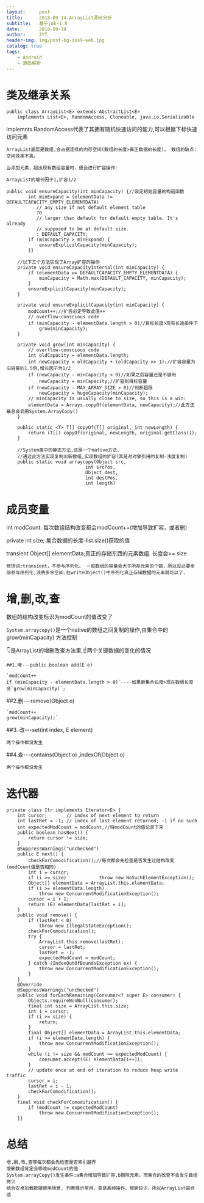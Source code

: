 ```yaml
---
layout:     post
title:      2018-09-14-ArrayList源码分析
subtitle:   基于jdk-1.8
date:       2018-09-14
author:     ZYT
header-img: img/post-bg-ios9-web.jpg
catalog: true
tags:
    - Android
    - 源码解析
---
```


# 类及继承关系


```
public class ArrayList<E> extends AbstractList<E> 
    implements List<E>, RandomAccess, Cloneable, java.io.Serializable
```

 implemnts RandomAccess代表了其拥有随机快速访问的能力,可以根据下标快速访问元素

    ArrayList底层是数组,会占据连续的内存空间(数组的长度>真正数据的长度)， 数组的缺点:空间效率不高。 

    当添加元素，超出现有数组容量时，便会进行扩容操作:

    ArrayList的增长因子1,扩容1/2

    
```
public void ensureCapacity(int minCapacity) {//设定初始容量的构造函数
        int minExpand = (elementData != DEFAULTCAPACITY_EMPTY_ELEMENTDATA)        
           // any size if not default element table 
           ?0   
           // larger than default for default empty table. It's already        
           // supposed to be at default size.        
           : DEFAULT_CAPACITY;
        if (minCapacity > minExpand) {
            ensureExplicitCapacity(minCapacity);
        }}

    //以下三个方法实现了Array扩容的操作
    private void ensureCapacityInternal(int minCapacity) {
        if (elementData == DEFAULTCAPACITY_EMPTY_ELEMENTDATA) {
            minCapacity = Math.max(DEFAULT_CAPACITY, minCapacity);
        }
        ensureExplicitCapacity(minCapacity);
    }

    private void ensureExplicitCapacity(int minCapacity) {
        modCount++;//扩容必定导致此值++
        // overflow-conscious code
        if (minCapacity - elementData.length > 0)//目标长度>现有长途条件下
            grow(minCapacity);
    }

    private void grow(int minCapacity) {
        // overflow-conscious code
        int oldCapacity = elementData.length;
        int newCapacity = oldCapacity + (oldCapacity >> 1);//扩容容量为旧容量的1.5倍,增长因子为1/2
        if (newCapacity - minCapacity < 0)//如果之后容量还是不够用
            newCapacity = minCapacity;//扩容到目标容量
        if (newCapacity - MAX_ARRAY_SIZE > 0)//判断超限
            newCapacity = hugeCapacity(minCapacity);
        // minCapacity is usually close to size, so this is a win:
        elementData = Arrays.copyOf(elementData, newCapacity);//此方法最总会调用System.ArrayCopy()
    }

    public static <T> T[] copyOf(T[] original, int newLength) {
        return (T[]) copyOf(original, newLength, original.getClass());
    }

    //System类中的静态方法,这是一个native方法.
    //通过此方法实现复制出新数组,实现数组的扩容(其是对对象引用的复制-浅度复制)
    public static void arraycopy(Object src,
                             int srcPos,
                             Object dest,
                             int destPos,
                             int length)
```


# 成员变量

int modCount: 每次数组结构改变都会modCount++(增加导致扩容，或者删)

private int size; 集合数据的长度-list.size()获取的值

transient Object[] elementData;真正的存储东西的元素数组. 长度会>= size

    修饰词:transient，不参与序列化。 一般数组的容量会大于所存元素的个数，所以没必要全部参与序列化,浪费多余空间.在writeObject()中序列化真正存储数据的元素就可以了.

# 增,删,改,查

数组的结构改变标识为modCount的值改变了

`System.arraycopy()`是一个native的数组之间复制的操作,由集合中的grow(minCapacity) 方法控制

👇是ArrayList的增删改查方法里,☝两个关键数据的变化的情况

    ##1.增---public boolean add(E e)

    `modCount++
    if (minCapacity - elementData.length > 0)`----如果新集合长度>现在数组长度 会`grow(minCapacity)`;

   ##2.删---remove(Object o)

    `modCount++
    grow(minCapacity);`

   ##3. 改---set(int index, E element)

    两个操作都没发生

   ##4.查---contains(Object o) ,indexOf(Object o)

    两个操作都没发生

# 迭代器


```
private class Itr implements Iterator<E> {
    int cursor;       // index of next element to return
    int lastRet = -1; // index of last element returned; -1 if no such
    int expectedModCount = modCount;//将modCount的值记录下来
    public boolean hasNext() {
        return cursor != size;
    }
    @SuppressWarnings("unchecked")
    public E next() {
        checkForComodification();//每次都会先检查是否发生过结构改变(modCount值是否相同)
        int i = cursor;
        if (i >= size)            throw new NoSuchElementException();
        Object[] elementData = ArrayList.this.elementData;
        if (i >= elementData.length)
            throw new ConcurrentModificationException();
        cursor = i + 1;
        return (E) elementData[lastRet = i];
    }
    public void remove() {
        if (lastRet < 0)
            throw new IllegalStateException();
        checkForComodification();
        try {
            ArrayList.this.remove(lastRet);
            cursor = lastRet;
            lastRet = -1;
            expectedModCount = modCount;
        } catch (IndexOutOfBoundsException ex) {
            throw new ConcurrentModificationException();
        }
    }
    @Override
    @SuppressWarnings("unchecked")
    public void forEachRemaining(Consumer<? super E> consumer) {
        Objects.requireNonNull(consumer);
        final int size = ArrayList.this.size;
        int i = cursor;
        if (i >= size) {
            return;
        }
        final Object[] elementData = ArrayList.this.elementData;
        if (i >= elementData.length) {
            throw new ConcurrentModificationException();
        }
        while (i != size && modCount == expectedModCount) {
            consumer.accept((E) elementData[i++]);
        }
        // update once at end of iteration to reduce heap write traffic
        cursor = i;
        lastRet = i - 1;
        checkForComodification();
    }
    final void checkForComodification() {
        if (modCount != expectedModCount)
            throw new ConcurrentModificationException();
    }}
```

# 总结

    增,删,改,查等每次都会先检查是否索引越界
    增删数组肯定会修改modCount的值
    System.arrayCopy()发生条件:a集合增加导致扩容,b删除元素。而集合的改查不会发生数组拷贝
    结合安卓加载数据使用场景, 列表展示常用，查是高频操作，增删较少，所以ArrayList最合适 



